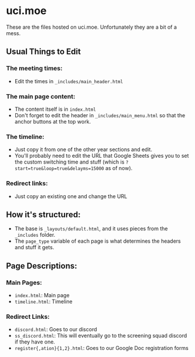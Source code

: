 # uci.moe

These are the files hosted on uci.moe.  Unfortunately they are a bit of a mess.


## Usual Things to Edit
### The meeting times:
* Edit the times in `_includes/main_header.html`
### The main page content:
* The content itself is in `index.html`
* Don't forget to edit the header in `_includes/main_menu.html` so that the anchor
  buttons at the top work.
### The timeline:
* Just copy it from one of the other year sections and edit.
* You'll probably need to edit the URL that Google Sheets gives you to set the custom
  switching time and stuff (which is `?start=true&loop=true&delayms=15000` as of now).
### Redirect links:
* Just copy an existing one and change the URL

## How it's structured:
* The base is `_layouts/default.html`, and it uses pieces from the `_includes` folder.
* The `page_type` variable of each page is what determines the headers and stuff it
  gets.


## Page Descriptions:
### Main Pages:
* `index.html`: Main page
* `timeline.html`: Timeline

### Redirect Links:
* `discord.html`: Goes to our discord
* `ss_discord.html`: This will eventually go to the screening squad discord if they
  have one.
* `register{,ation}{1,2}.html`: Goes to our Google Doc registration forms

